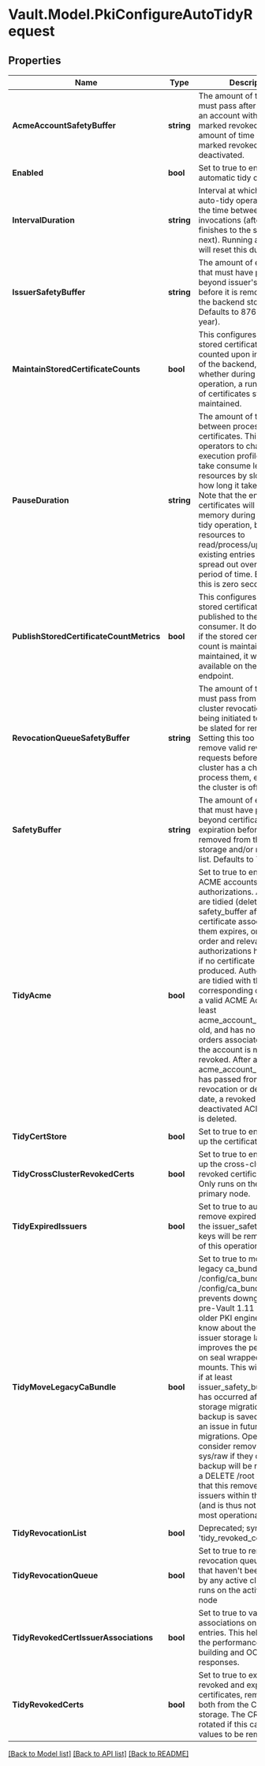 # Vault.Model.PkiConfigureAutoTidyRequest

## Properties

Name | Type | Description | Notes
------------ | ------------- | ------------- | -------------
**AcmeAccountSafetyBuffer** | **string** | The amount of time that must pass after creation that an account with no orders is marked revoked, and the amount of time after being marked revoked or deactivated. | [optional] [default to "2592000"]
**Enabled** | **bool** | Set to true to enable automatic tidy operations. | [optional] 
**IntervalDuration** | **string** | Interval at which to run an auto-tidy operation. This is the time between tidy invocations (after one finishes to the start of the next). Running a manual tidy will reset this duration. | [optional] [default to "43200"]
**IssuerSafetyBuffer** | **string** | The amount of extra time that must have passed beyond issuer&#x27;s expiration before it is removed from the backend storage. Defaults to 8760 hours (1 year). | [optional] [default to "31536000"]
**MaintainStoredCertificateCounts** | **bool** | This configures whether stored certificates are counted upon initialization of the backend, and whether during normal operation, a running count of certificates stored is maintained. | [optional] [default to false]
**PauseDuration** | **string** | The amount of time to wait between processing certificates. This allows operators to change the execution profile of tidy to take consume less resources by slowing down how long it takes to run. Note that the entire list of certificates will be stored in memory during the entire tidy operation, but resources to read/process/update existing entries will be spread out over a greater period of time. By default this is zero seconds. | [optional] [default to "0s"]
**PublishStoredCertificateCountMetrics** | **bool** | This configures whether the stored certificate count is published to the metrics consumer. It does not affect if the stored certificate count is maintained, and if maintained, it will be available on the tidy-status endpoint. | [optional] [default to false]
**RevocationQueueSafetyBuffer** | **string** | The amount of time that must pass from the cross-cluster revocation request being initiated to when it will be slated for removal. Setting this too low may remove valid revocation requests before the owning cluster has a chance to process them, especially if the cluster is offline. | [optional] [default to "172800"]
**SafetyBuffer** | **string** | The amount of extra time that must have passed beyond certificate expiration before it is removed from the backend storage and/or revocation list. Defaults to 72 hours. | [optional] [default to "259200"]
**TidyAcme** | **bool** | Set to true to enable tidying ACME accounts, orders and authorizations. ACME orders are tidied (deleted) safety_buffer after the certificate associated with them expires, or after the order and relevant authorizations have expired if no certificate was produced. Authorizations are tidied with the corresponding order. When a valid ACME Account is at least acme_account_safety_buffer old, and has no remaining orders associated with it, the account is marked as revoked. After another acme_account_safety_buffer has passed from the revocation or deactivation date, a revoked or deactivated ACME account is deleted. | [optional] [default to false]
**TidyCertStore** | **bool** | Set to true to enable tidying up the certificate store | [optional] 
**TidyCrossClusterRevokedCerts** | **bool** | Set to true to enable tidying up the cross-cluster revoked certificate store. Only runs on the active primary node. | [optional] 
**TidyExpiredIssuers** | **bool** | Set to true to automatically remove expired issuers past the issuer_safety_buffer. No keys will be removed as part of this operation. | [optional] 
**TidyMoveLegacyCaBundle** | **bool** | Set to true to move the legacy ca_bundle from /config/ca_bundle to /config/ca_bundle.bak. This prevents downgrades to pre-Vault 1.11 versions (as older PKI engines do not know about the new multi-issuer storage layout), but improves the performance on seal wrapped PKI mounts. This will only occur if at least issuer_safety_buffer time has occurred after the initial storage migration. This backup is saved in case of an issue in future migrations. Operators may consider removing it via sys/raw if they desire. The backup will be removed via a DELETE /root call, but note that this removes ALL issuers within the mount (and is thus not desirable in most operational scenarios). | [optional] 
**TidyRevocationList** | **bool** | Deprecated; synonym for &#x27;tidy_revoked_certs | [optional] 
**TidyRevocationQueue** | **bool** | Set to true to remove stale revocation queue entries that haven&#x27;t been confirmed by any active cluster. Only runs on the active primary node | [optional] [default to false]
**TidyRevokedCertIssuerAssociations** | **bool** | Set to true to validate issuer associations on revocation entries. This helps increase the performance of CRL building and OCSP responses. | [optional] 
**TidyRevokedCerts** | **bool** | Set to true to expire all revoked and expired certificates, removing them both from the CRL and from storage. The CRL will be rotated if this causes any values to be removed. | [optional] 

[[Back to Model list]](../README.md#documentation-for-models) [[Back to API list]](../README.md#documentation-for-api-endpoints) [[Back to README]](../README.md)

